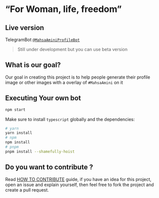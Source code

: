 # “For Woman, life, freedom”
## Live version
TelegramBot  <a href="https://t.me/mahsaaminiprofilebot" target="_blank">`@MahsaAminiProfileBot`</a>

> Still under development but you can use beta version

## What is our goal?
Our goal in creating this project is to help people generate their profile image or other images with a overlay of `#MahsaAmini` on it


## Executing Your own bot
```bash
npm start
```
Make sure to install `typescript` globally and the dependencies:
```bash
# yarn
yarn install
# npm
npm install
# pnpm
pnpm install --shamefully-hoist
```

## Do you want to contribute ?
Read [HOW TO CONTRIBUTE](https://github.com/WeAreMahsaAmini/Core/blob/main/CONTRIBUTING.md) guide, if you have an idea for this project, open an issue and explain yourself, then feel free to fork the project and create a pull request.